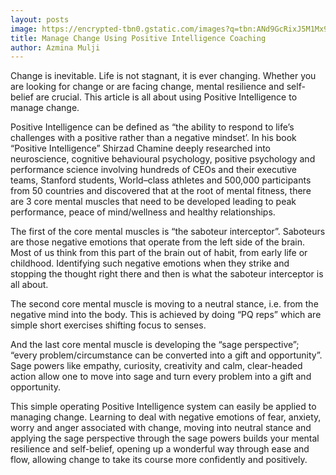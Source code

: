```yaml
---
layout: posts
image: https://encrypted-tbn0.gstatic.com/images?q=tbn:ANd9GcRixJ5M1Mx9ObAIGp1F5IBKW92VpM2REkzfdQ&usqp=CAU
title: Manage Change Using Positive Intelligence Coaching 
author: Azmina Mulji
---
```


Change is inevitable. Life is not stagnant, it is ever changing. Whether you are looking for change or are facing change, mental resilience and self-belief are crucial. This article is all about using Positive Intelligence to manage change.

Positive Intelligence can be defined as “the ability to respond to life’s challenges with a positive rather than a negative mindset’. In his book “Positive Intelligence” Shirzad Chamine deeply researched into neuroscience, cognitive behavioural psychology, positive psychology and performance science involving hundreds of CEOs and their executive teams, Stanford students, World–class athletes and 500,000 participants from 50 countries and discovered that at the root of mental fitness, there are 3 core mental muscles that need to be developed leading to peak performance, peace of mind/wellness and healthy relationships.

The first of the core mental muscles is “the saboteur interceptor”. Saboteurs are those negative emotions that operate from the left side of the brain. Most of us think from this part of the brain out of habit, from early life or childhood. Identifying such negative emotions when they strike and stopping the thought right there and then is what the saboteur interceptor is all about.

The second core mental muscle is moving to a neutral stance, i.e. from the negative mind into the body. This is achieved by doing “PQ reps” which are simple short exercises shifting focus to senses.

And the last core mental muscle is developing the “sage perspective”; “every problem/circumstance can be converted into a gift and opportunity”. Sage powers like empathy, curiosity, creativity and calm, clear-headed action allow one to move into sage and turn every problem into a gift and opportunity.

This simple operating Positive Intelligence system can easily be applied to managing change. Learning to deal with negative emotions of fear, anxiety, worry and anger associated with change, moving into neutral stance and applying the sage perspective through the sage powers builds your mental resilience and self-belief, opening up a wonderful way through ease and flow, allowing change to take its course more confidently and positively.
